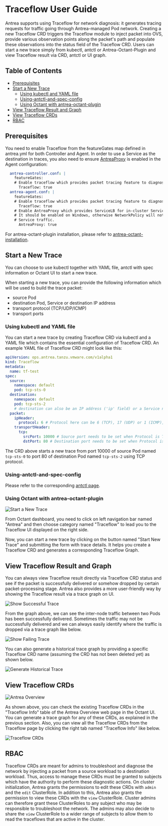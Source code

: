 # Traceflow User Guide

Antrea supports using Traceflow for network diagnosis: it generates tracing requests for traffic going through
Antrea-managed Pod network. Creating a new Traceflow CRD triggers the Traceflow module to inject packet into OVS,
provide various observation points along the packet's path and populate these observations into the status field of
the Traceflow CRD. Users can start a new trace simply from kubectl, antctl or Antrea-Octant-Plugin and view Traceflow
result via CRD, antctl or UI graph.

## Table of Contents

- [Prerequisites](#prerequisites)
- [Start a New Trace](#start-a-new-trace)
  - [Using kubectl and YAML file](#using-kubectl-and-yaml-file)
  - [Using-antctl-and-spec-config](#using-antctl-and-spec-config)
  - [Using Octant with antrea-octant-plugin](#using-octant-with-antrea-octant-plugin)
- [View Traceflow Result and Graph](#view-traceflow-result-and-graph)
- [View Traceflow CRDs](#view-traceflow-crds)
- [RBAC](#rbac)

## Prerequisites

You need to enable Traceflow from the featureGates map defined in antrea.yml for
both Controller and Agent. In order to use a Service as the destination in
traces, you also need to ensure [AntreaProxy](feature-gates.md) is enabled in
the Agent configuration:

```yaml
  antrea-controller.conf: |
    featureGates:
    # Enable traceflow which provides packet tracing feature to diagnose network issue.
      Traceflow: true
  antrea-agent.conf: |
    featureGates:
    # Enable traceflow which provides packet tracing feature to diagnose network issue.
      Traceflow: true
    # Enable AntreaProxy which provides ServiceLB for in-cluster Services in antrea-agent.
    # It should be enabled on Windows, otherwise NetworkPolicy will not take effect on
    # Service traffic.
      AntreaProxy: true
```

For antrea-octant-plugin installation, please refer to [antrea-octant-installation](octant-plugin-installation.md).

## Start a New Trace

You can choose to use kubectl together with YAML file, antctl with spec information or Octant UI to start a new trace.

When starting a new trace, you can provide the following information which will be used to build the trace packet:

* source Pod
* destination Pod, Service or destination IP address
* transport protocol (TCP/UDP/ICMP)
* transport ports

### Using kubectl and YAML file

You can start a new trace by creating Traceflow CRD via kubectl and a YAML file which contains the essential
configuration of Traceflow CRD. An example YAML file of Traceflow CRD might look like this:

```yaml
apiVersion: ops.antrea.tanzu.vmware.com/v1alpha1
kind: Traceflow
metadata:
  name: tf-test
spec:
  source:
    namespace: default
    pod: tcp-sts-0
  destination:
    namespace: default
    pod: tcp-sts-2
    # destination can also be an IP address ('ip' field) or a Service name ('service' field); the 3 choices are mutually exclusive.
  packet:
    ipHeader:
      protocol: 6 # Protocol here can be 6 (TCP), 17 (UDP) or 1 (ICMP), default value is 1 (ICMP)
    transportHeader:
      tcp:
        srcPort: 10000 # Source port needs to be set when Protocol is TCP/UDP.
        dstPort: 80 # Destination port needs to be set when Protocol is TCP/UDP.
```

The CRD above starts a new trace from port 10000 of source Pod named `tcp-sts-0` to port 80
of destination Pod named `tcp-sts-2` using TCP protocol.

### Using-antctl-and-spec-config

Please refer to the corresponding [antctl page](https://github.com/vmware-tanzu/antrea/blob/master/docs/antctl.md#traceflow).

### Using Octant with antrea-octant-plugin

![Start a New Trace](https://downloads.antrea.io/static/tf_create.1.png)

From Octant dashboard, you need to click on left navigation bar named "Antrea" and then
choose category named "Traceflow" to lead you to the Traceflow UI displayed on the right side.

Now, you can start a new trace by clicking on the button named "Start New Trace" and submitting the form with trace details.
It helps you create a Traceflow CRD and generates a corresponding Traceflow Graph.

## View Traceflow Result and Graph

You can always view Traceflow result directly via Traceflow CRD status and see if the packet is successfully delivered
or somehow dropped by certain packet-processing stage. Antrea also provides a more user-friendly way by showing the
Traceflow result via a trace graph on UI.

![Show Successful Trace](https://downloads.antrea.io/static/tf_graph_success.png)

From the graph above, we can see the inter-node traffic between two Pods has been successfully delivered.
Sometimes the traffic may not be successfully delivered and we can always easily identify where the traffic is dropped
via a trace graph like below.

![Show Failing Trace](https://downloads.antrea.io/static/tf_graph_failure.png)

You can also generate a historical trace graph by providing a specific Traceflow CRD name (assuming the CRD has not been deleted yet)
as shown below.

![Generate Historical Trace](https://downloads.antrea.io/static/tf_historical_graph.png)

## View Traceflow CRDs

![Antrea Overview](https://downloads.antrea.io/static/tf_overview.png)

As shown above, you can check the existing Traceflow CRDs in the "Traceflow Info" table of the Antrea Overview web page
in the Octant UI. You can generate a trace graph for any of these CRDs, as explained in the previous section.
Also, you can view all the Traceflow CRDs from the Traceflow page by clicking the right tab named "Traceflow Info" like below.

![Traceflow CRDs](https://downloads.antrea.io/static/tf_table.png)

## RBAC

Traceflow CRDs are meant for admins to troubleshoot and diagnose the network
by injecting a packet from a source workload to a destination workload. Thus,
access to manage these CRDs must be granted to subjects which
have the authority to perform these diagnostic actions. On cluster
initialization, Antrea grants the permissions to edit these CRDs with `admin`
and the `edit` ClusterRole. In addition to this, Antrea also grants the
permission to view these CRDs with the `view` ClusterRole. Cluster admins can
therefore grant these ClusterRoles to any subject who may be responsible to
troubleshoot the network. The admins may also decide to share the `view`
ClusterRole to a wider range of subjects to allow them to read the traceflows
that are active in the cluster.
